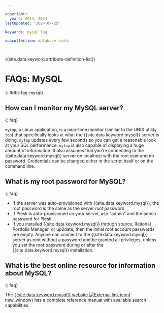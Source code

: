 ```yaml
---

copyright:
  years: 2014, 2024
lastupdated: "2024-07-25"

keywords: mysql faq

subcollection: database-tools

---
```


{{site.data.keyword.attribute-definition-list}}

# FAQs: MySQL
{: #dbt-faq-mysql}

## How can I monitor my MySQL server?
{: faq}

`mytop`, a Linux application, is a near-time monitor (similar to the UNIX utility `top`) that specifically looks at what the {{site.data.keyword.mysql}} server is doing. `mytop` updates every few seconds so you can get a reasonable look at your SQL performance. `mytop` is also capable of displaying a huge amount of information. It also assumes that you're connecting to the {{site.data.keyword.mysql}} server on localhost with the root user and no password. Credentials can be changed either in the script itself or on the command line.

## What is my root password for MySQL?
{: faq}

* If the server was auto-provisioned with {{site.data.keyword.mysql}}, the root password is the same as the server root password.
* If Plesk is auto-provisioned on your server, use "admin" and the admin password for Plesk.
* If you installed {{site.data.keyword.mysql}} through source, Rational Portfolio Manager, or up2date, then the initial root account passwords are empty. Anyone can connect to the {{site.data.keyword.mysql}} server as root without a password and be granted all privileges, unless you set the root password during or after the {{site.data.keyword.mysql}} installation.

## What is the best online resource for information about MySQL?
{: faq}

The [{{site.data.keyword.mysql}} website ![External link icon](../../icons/launch-glyph.svg "External link icon")](https://dev.mysql.com/doc/){: new_window} has a complete reference manual with available search capabilities.
